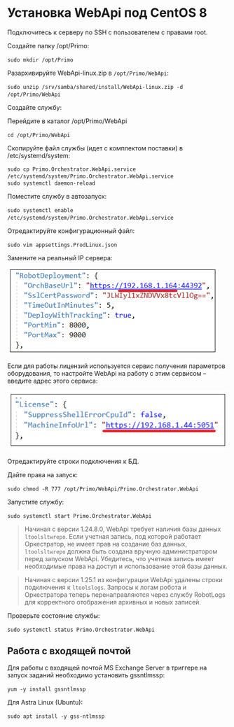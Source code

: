 # Установка WebApi под CentOS 8

Подключитесь к серверу по SSH с пользователем с правами root. 

Создайте папку /opt/Primo:

`sudo mkdir /opt/Primo`

Разархивируйте WebApi-linux.zip в `/opt/Primo/WebApi`:

`sudo unzip /srv/samba/shared/install/WebApi-linux.zip -d /opt/Primo/WebApi`

Создайте службу:

Перейдите в каталог /opt/Primo/WebApi

`cd /opt/Primo/WebApi`

Скопируйте файл службы (идет с комплектом поставки) в /etc/systemd/system:
```
sudo cp Primo.Orchestrator.WebApi.service /etc/systemd/system/Primo.Orchestrator.WebApi.service
sudo systemctl daemon-reload
```

Поместите службу в автозапуск:
	
`sudo systemctl enable /etc/systemd/system/Primo.Orchestrator.WebApi.service`
	
Отредактируйте конфигурационный файл:

`sudo vim appsettings.ProdLinux.json`

Замените на реальный IP сервера:

![](../../../resources/install/linux/centos/install-linux-centos-webapi1.png)

Если для работы лицензий используется сервис получения параметров оборудования, то настройте WebApi на работу с этим сервисом – введите адрес этого сервиса:

![](../../../resources/install/linux/centos/install-linux-centos-webapi2.png)

Отредактируйте строки подключения к БД.

Дайте права на запуск:

`sudo chmod -R 777 /opt/Primo/WebApi/Primo.Orchestrator.WebApi`

Запустите службу:

`sudo systemctl start Primo.Orchestrator.WebApi`

> Начиная с версии 1.24.8.0, WebApi требует наличия базы данных `ltoolsltwrepo`. Если учетная запись, под которой работает Оркестратор, не имеет прав на создание баз данных, `ltoolsltwrepo`
должна быть создана вручную администратором перед запуском WebApi. Убедитесь, что учетная запись имеет необходимые права на доступ и использование этой базы данных.

> Начиная с версии 1.25.1 из конфигурации WebApi удалены строки подключения к `ltoolslogs`. Запросы к логам робота и Оркестратора теперь перенаправляются через службу RobotLogs для корректного отображения архивных и новых записей.

Проверьте состояние службы:

`sudo systemctl status Primo.Orchestrator.WebApi`

## Работа с входящей почтой

Для работы с входящей почтой MS Exchange Server в триггере на запуск заданий необходимо установить gssntlmssp:

`yum -y install gssntlmssp`
 
Для Astra Linux (Ubuntu):

`sudo apt install -y gss-ntlmssp`
